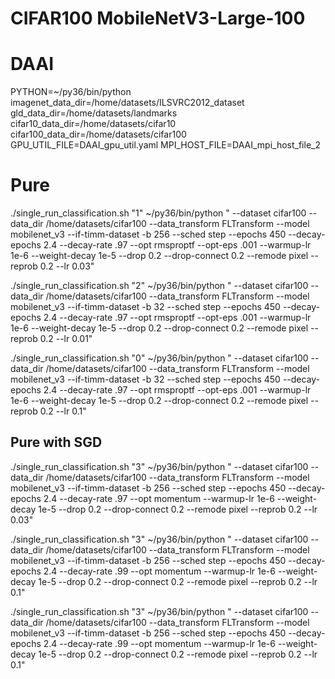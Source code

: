 # CIFAR100  MobileNetV3-Large-100


# DAAI
PYTHON=~/py36/bin/python
imagenet_data_dir=/home/datasets/ILSVRC2012_dataset
gld_data_dir=/home/datasets/landmarks
cifar10_data_dir=/home/datasets/cifar10
cifar100_data_dir=/home/datasets/cifar100
GPU_UTIL_FILE=DAAI_gpu_util.yaml
MPI_HOST_FILE=DAAI_mpi_host_file_2



# Pure
./single_run_classification.sh "1"  ~/py36/bin/python " --dataset cifar100 --data_dir /home/datasets/cifar100 --data_transform FLTransform --model mobilenet_v3 --if-timm-dataset -b 256 --sched step --epochs 450 --decay-epochs 2.4 --decay-rate .97 --opt rmsproptf --opt-eps .001 --warmup-lr 1e-6 --weight-decay 1e-5 --drop 0.2 --drop-connect 0.2 --remode pixel --reprob 0.2 --lr 0.03"

./single_run_classification.sh "2"  ~/py36/bin/python " --dataset cifar100 --data_dir /home/datasets/cifar100 --data_transform FLTransform --model mobilenet_v3 --if-timm-dataset -b 32 --sched step --epochs 450 --decay-epochs 2.4 --decay-rate .97 --opt rmsproptf --opt-eps .001 --warmup-lr 1e-6 --weight-decay 1e-5 --drop 0.2 --drop-connect 0.2 --remode pixel --reprob 0.2 --lr 0.01"

./single_run_classification.sh "0"  ~/py36/bin/python " --dataset cifar100 --data_dir /home/datasets/cifar100 --data_transform FLTransform --model mobilenet_v3 --if-timm-dataset -b 32 --sched step --epochs 450 --decay-epochs 2.4 --decay-rate .97 --opt rmsproptf --opt-eps .001 --warmup-lr 1e-6 --weight-decay 1e-5 --drop 0.2 --drop-connect 0.2 --remode pixel --reprob 0.2 --lr 0.1"


## Pure with SGD
./single_run_classification.sh "3"  ~/py36/bin/python " --dataset cifar100 --data_dir /home/datasets/cifar100 --data_transform FLTransform --model mobilenet_v3 --if-timm-dataset -b 256 --sched step --epochs 450 --decay-epochs 2.4 --decay-rate .97 --opt momentum --warmup-lr 1e-6 --weight-decay 1e-5 --drop 0.2 --drop-connect 0.2 --remode pixel --reprob 0.2 --lr 0.03"

./single_run_classification.sh "3"  ~/py36/bin/python " --dataset cifar100 --data_dir /home/datasets/cifar100 --data_transform FLTransform --model mobilenet_v3 --if-timm-dataset -b 256 --sched step --epochs 450 --decay-epochs 2.4 --decay-rate .99 --opt momentum --warmup-lr 1e-6 --weight-decay 1e-5 --drop 0.2 --drop-connect 0.2 --remode pixel --reprob 0.2 --lr 0.1"


./single_run_classification.sh "3"  ~/py36/bin/python " --dataset cifar100 --data_dir /home/datasets/cifar100 --data_transform FLTransform --model mobilenet_v3 --if-timm-dataset -b 256 --sched step --epochs 450 --decay-epochs 2.4 --decay-rate .99 --opt momentum --warmup-lr 1e-6 --weight-decay 1e-5 --drop 0.2 --drop-connect 0.2 --remode pixel --reprob 0.2 --lr 0.1"









